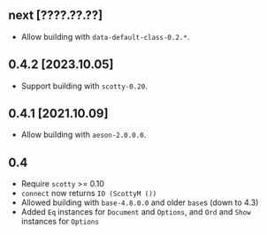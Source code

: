 ## next [????.??.??]
* Allow building with `data-default-class-0.2.*`.

## 0.4.2 [2023.10.05]
* Support building with `scotty-0.20`.

## 0.4.1 [2021.10.09]
* Allow building with `aeson-2.0.0.0`.

## 0.4
* Require `scotty` >= 0.10
* `connect` now returns `IO (ScottyM ())`
* Allowed building with `base-4.8.0.0` and older `base`s (down to 4.3)
* Added `Eq` instances for `Document` and `Options`, and `Ord` and `Show` instances for `Options`
